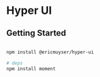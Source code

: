 # Hyper UI

## Getting Started

```bash

npm install @ericmuyser/hyper-ui

# deps
npm install moment
```